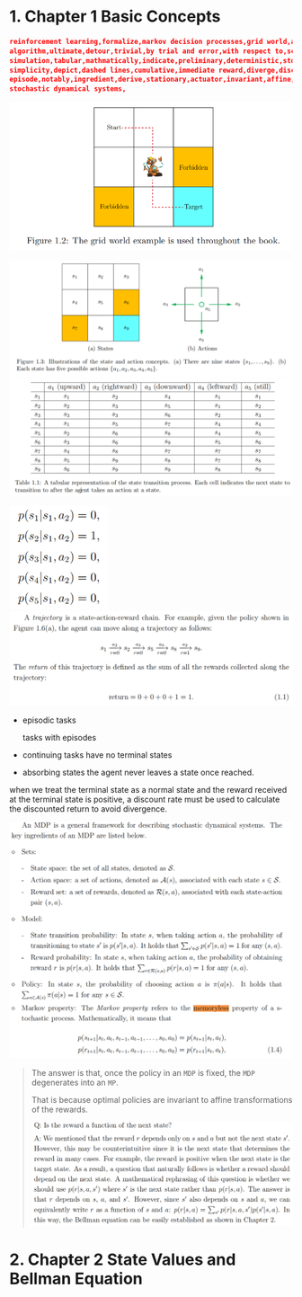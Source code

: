 # 1. **Chapter 1 Basic Concepts**

```json
reinforcement learning,formalize,markov decision processes,grid world,adjacent,intuitive,illustrate,
algorithm,ultimate,detour,trivial,by trial and error,with respect to,scenarios,encounter,step into,
simulation,tabular,mathmatically,indicate,preliminary,deterministic,stochastic,wind gust,apply across,
simplicity,depict,dashed lines,cumulative,immediate reward,diverge,discounted return,criterion,notion,
episode,notably,ingredient,derive,stationary,actuator,invariant,affine,equivalently,trajectory,divergence,
stochastic dynamical systems,
```

<img src="pictures\image-20250406105937675.png" alt="image-20250406105937675" style="zoom:67%;" />

<img src="pictures\image-20250406111116644.png" alt="image-20250406111116644" style="zoom:67%;" /><img src="pictures\image-20250406111611856.png" alt="image-20250406111611856" style="zoom:67%;" />

<img src="pictures\image-20250406111745415.png" alt="image-20250406111745415" style="zoom:67%;" />

<img src="pictures\image-20250406224056652.png" alt="image-20250406224056652" style="zoom:67%;" />



- episodic tasks

  tasks with episodes

- continuing tasks
  have no terminal states

- absorbing states
  the agent never leaves a state once reached.

when we treat the terminal state as a normal state and the reward received at the terminal state is positive, a discount rate must be used to calculate the discounted return to avoid divergence.

<img src="pictures\image-20250407110305445.png" alt="image-20250407110305445" style="zoom:67%;" />

> The answer is that, once the policy in an `MDP` is fixed, the `MDP` degenerates into an `MP`.
>
> That is because optimal policies are invariant to affine transformations of the rewards.
>
> <img src="pictures\image-20250406231419527.png" alt="image-20250406231419527" style="zoom:67%;" />

# 2. **Chapter 2 State Values and Bellman Equation**

